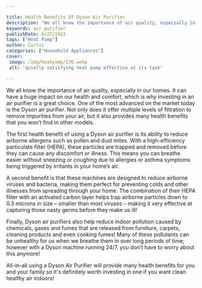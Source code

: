 ```yaml
---

title: Health Benefits Of Dyson Air Purifier
description: "We all know the importance of air quality, especially in our homes. It can have a huge impact on our health and comfort, which is ...continue on"
keywords: air purifier
publishDate: 6/27/2023
tags: ["Heat Pump"]
author: Curtis
categories: ["Household Appliances"]
cover: 
 image: /img/heatpump/176.webp
 alt: 'quietly satisfying heat pump effective at its task'

---
```


We all know the importance of air quality, especially in our homes. It can have a huge impact on our health and comfort, which is why investing in an air purifier is a great choice. One of the most advanced on the market today is the Dyson air purifier. Not only does it offer multiple levels of filtration to remove impurities from your air, but it also provides many health benefits that you won’t find in other models.

The first health benefit of using a Dyson air purifier is its ability to reduce airborne allergens such as pollen and dust mites. With a high-efficiency particulate filter (HEPA), these particles are trapped and removed before they can cause any discomfort or illness. This means you can breathe easier without sneezing or coughing due to allergies or asthma symptoms being triggered by irritants in your home’s air. 

A second benefit is that these machines are designed to reduce airborne viruses and bacteria, making them perfect for preventing colds and other illnesses from spreading through your home. The combination of their HEPA filter with an activated carbon layer helps trap airborne particles down to 0.3 microns in size – smaller than most viruses – making it very effective at capturing those nasty germs before they make us ill! 

Finally, Dyson air purifiers also help reduce indoor pollution caused by chemicals, gases and fumes that are released from furniture, carpets, cleaning products and even cooking fumes! Many of these pollutants can be unhealthy for us when we breathe them in over long periods of time; however with a Dyson machine running 24/7, you don’t have to worry about this anymore! 

 All-in-all using a Dyson Air Purifier will provide many health benefits for you and your family so it's definitely worth investing in one if you want clean healthy air indoors!
